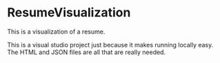 # ResumeVisualization
This is a visualization of a resume. 

This is a visual studio project just because it makes running locally easy.  The HTML and JSON files are all that are really needed.
